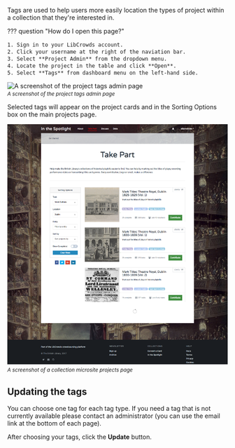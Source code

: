 Tags are used to help users more easily location the types of project within a
collection that they're interested in.

??? question "How do I open this page?"

    1. Sign in to your LibCrowds account.
    2. Click your username at the right of the naviation bar.
    3. Select **Project Admin** from the dropdown menu.
    4. Locate the project in the table and click **Open**.
    5. Select **Tags** from dashboard menu on the left-hand side.

![A screenshot of the project tags admin page](/assets/img/admin-project-tags.png?raw=true)
<br><small>*A screenshot of the project tags admin page*</small>

Selected tags will appear on the project cards and in the Sorting Options box
on the main projects page.

![A screenshot of a collection microsite projects page](/assets/img/collection-projects.png?raw=true)
<br><small>*A screenshot of a collection microsite projects page*</small>

## Updating the tags

You can choose one tag for each tag type. If you need a tag that is not
currently available please contact an administrator (you can use the email
link at the bottom of each page).

After choosing your tags, click the **Update** button.
